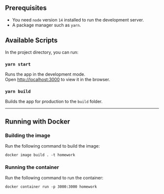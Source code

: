 ## Prerequisites

- You need `node` version `14` installed to run the development server.
- A package manager such as `yarn`.

## Available Scripts

In the project directory, you can run:

### `yarn start`

Runs the app in the development mode.\
Open [http://localhost:3000](http://localhost:3000) to view it in the browser.

### `yarn build`

Builds the app for production to the `build` folder.

---

## Running with Docker

### Building the image

Run the following command to build the image:
```
docker image build . -t homework
```

### Running the container

Run the following command to run the container:
```
docker container run -p 3000:3000 homework
```